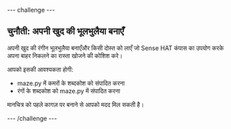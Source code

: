 \--- challenge \---

## चुनौती: अपनी खुद की भूलभुलैया बनाएँ

अपनी खुद की रंगीन भूलभुलैया बनाएँऔर किसी दोस्त को लाएँ जो Sense HAT कंपास का उपयोग करके अपना बाहर निकलने का रास्ता खोजने की कोशिश करे।

आपको इसकी आवश्यकता होगी:

+ maze.py में कमरों के शब्दकोश को संपादित करना
+ रंगों के शब्दकोश को maze.py में संपादित करना

मानचित्र को पहले कागज़ पर बनाने से आपको मदद मिल सकती है।

\--- /challenge \---